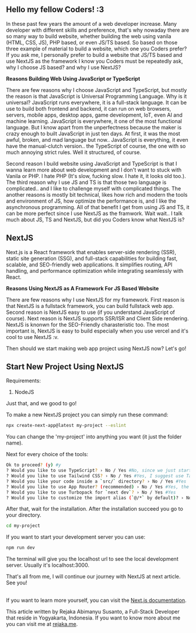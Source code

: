 ## Hello my fellow Coders! :3

In these past few years the amount of a web developer increase. Many developer with different skills and preference, that's why nowaday there are so many way to build website, whether building the web using vanila (HTML, CSS, JS), PHP based, or even JS/TS based. So based on those three example of material to build a website, which one you Coders prefer? If you ask me, I personally prefer to build a website that JS/TS based and use NextJS as the framework I know you Coders must be repeatedly ask, why I choose JS based? and why I use NextJS?

**Reasons Building Web Using JavaScript or TypeScript**

There are few reasons why I choose JavaScript and TypeScript, but mostly the reason is that JavaScript is Universal Programming Language. Why is it universal? JavaScript runs everywhere, it is a full-stack language. It can be use to build both frontend and backend, it can run on web browsers, servers, mobile apps, desktop apps, game development, IoT, even AI and machine learning. JavaScript is everywhere, it one of the most functional language. But I know apart from the unperfectness because the maker is crazy enough to built JavaScript in just ten days. At first, it was the most awful, broken, and mad language but now.. JavaScript is everything, it even have the manual-clutch version.. the TypeScript of course, the one with so much annoying strict rules. Well it structured, of course.

Second reason I build website using JavaScript and TypeScript is that I wanna learn more about web development and I don't want to stuck with Vanila or PHP. I hate PHP (It's slow, fucking slow. I hate it, it looks old too.). The third reason why I use JS and TS is that those two language is complicated.. and I like to challenge myself with complicated things. The another reasons is mostly bit technical, likes how rich and modern the tools and environment of JS, how optimize the performance is, and I like the asynchronous programming. All of that benefit I get from using JS and TS, it can be more perfect since I use NextJS as the framwork. Wait wait.. I talk much about JS, TS and NextJS, but did you Coders know what NextJS is?

## NextJS

Next.js is a React framework that enables server-side rendering (SSR), static site generation (SSG), and full-stack capabilities for building fast, scalable, and SEO-friendly web applications. It simplifies routing, API handling, and performance optimization while integrating seamlessly with React.

**Reasons Using NextJS as A Framework For JS Based Website**

There are few reasons why I use NextJS for my framework. First reason is that NextJS is a fullstack framework, you can build fullstack web app. Second reason is NextJS easy to use (if you understand JavaScript of course). Next reason is NextJS supports SSR/ISR and Client Side rendering. NextJS is knonwn for the SEO-Friendly charasteristic too. The most important is, NextJS is easy to build especially when you use vercel and it's cool to use NextJS :v.

Then should we start making web app project using NextJS now? Let's go!

## Start New Project Using NextJS

Requirements:

1. NodeJS

Just that, and we good to go!

To make a new NextJS project you can simply run these command:

```bash
npx create-next-app@latest my-project --eslint

```

You can change the 'my-project' into anything you want (it just the folder name).

Next for every choice of the tools:

```bash
Ok to proceed? (y) #y
? Would you like to use TypeScript? › No / Yes #No, since we just started. We start from easy first
? Would you like to use Tailwind CSS? › No / Yes #Yes, I suggest use TailwindCSS for easier styling
? Would you like your code inside a `src/` directory? › No / Yes #Yes
? Would you like to use App Router? (recommended) › No / Yes #Yes, the App Router is the newer version of router in NextJS
? Would you like to use Turbopack for `next dev`? › No / Yes #Yes
? Would you like to customize the import alias (`@/*` by default)? › No / Yes #No, default is better

```

After that, wait for the installation. After the installation succeed you go to your directory.

```bash
cd my-project

```

If you want to start your development server you can use:

```bash
npm run dev

```

The terminal will give you the localhost url to see the local development server. Usually it's localhost:3000.

That's all from me, I will continue our journey with NextJS at next article. See you!

<br>If you want to learn more yourself, you can visit the <a href="https://nextjs.org/docs" target="_blank">Next.js documentation</a>.

This article written by Rejaka Abimanyu Susanto, a Full-Stack Developer that reside in Yogyakarta, Indonesia. If you want to know more about me you can visit me at <a href="https://rejaka.me" target="_blank">rejaka.me</a>.

